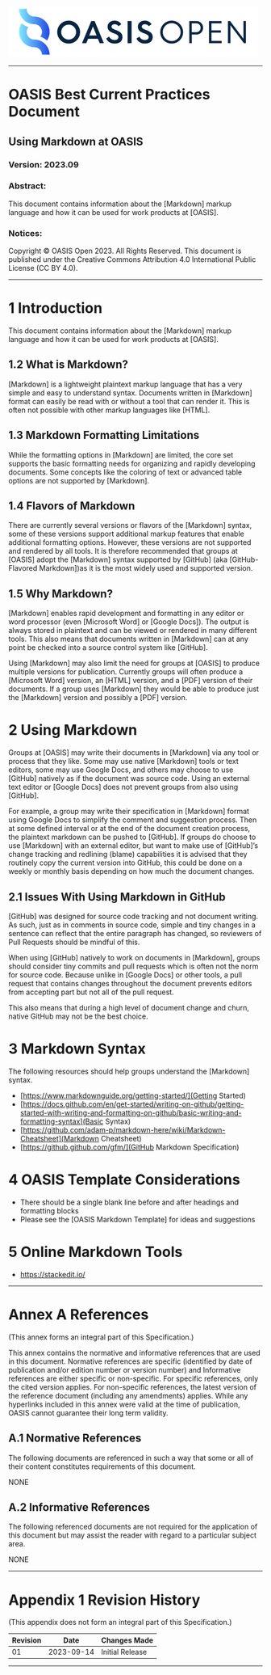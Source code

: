 ![OASIS](../OASIS-Logo.png)

---

# OASIS Best Current Practices Document

## Using Markdown at OASIS

### Version: 2023.09

### Abstract:

This document contains information about the [Markdown] markup language and how it
can be used for work products at [OASIS].

### Notices:

Copyright © OASIS Open 2023. All Rights Reserved. This document is published
under the Creative Commons Attribution 4.0 International Public License (CC BY
4.0).

---

# 1 Introduction

This document contains information about the [Markdown] markup language and how it
can be used for work products at [OASIS].

## 1.2 What is Markdown?

[Markdown] is a lightweight plaintext markup language that has a very simple and
easy to understand syntax. Documents written in [Markdown] format can easily be
read with or without a tool that can render it. This is often not possible with
other markup languages like [HTML].

## 1.3 Markdown Formatting Limitations

While the formatting options in [Markdown] are limited, the core set supports the
basic formatting needs for organizing and rapidly developing documents. Some
concepts like the coloring of text or advanced table options are not supported
by [Markdown].

## 1.4 Flavors of Markdown

There are currently several versions or flavors of the [Markdown] syntax, some of
these versions support additional markup features that enable additional
formatting options. However, these versions are not supported and rendered by
all tools. It is therefore recommended that groups at [OASIS] adopt the [Markdown]
syntax supported by [GitHub] (aka [GitHub-Flavored Markdown])as it is the most widely used and supported
version.

## 1.5 Why Markdown?

[Markdown] enables rapid development and formatting in any editor or word
processor (even [Microsoft Word] or [Google Docs]). The output is always stored in plaintext
and can be viewed or rendered in many different tools. This also means that
documents written in [Markdown] can at any point be checked into a source control
system like [GitHub].

Using [Markdown] may also limit the need for groups at [OASIS] to produce multiple
versions for publication. Currently groups will often produce a [Microsoft Word] version,
an [HTML] version, and a [PDF] version of their documents. If a group uses [Markdown]
they would be able to produce just the [Markdown] version and possibly a [PDF]
version.

# 2 Using Markdown

Groups at [OASIS] may write their documents in [Markdown] via any tool or process
that they like. Some may use native [Markdown] tools or text editors, some may
use Google Docs, and others may choose to use [GitHub] natively as if the
document was source code. Using an external text editor or [Google Docs] does not
prevent groups from also using [GitHub].

For example, a group may write their specification in [Markdown] format using
Google Docs to simplify the comment and suggestion process. Then at some
defined interval or at the end of the document creation process, the plaintext
markdown can be pushed to [GitHub]. If groups do choose to use [Markdown] with an
external editor, but want to make use of [GitHub]’s change tracking and
redlining (blame) capabilities it is advised that they routinely copy the
current version into GitHub, this could be done on a weekly or monthly basis
depending on how much the document changes.

## 2.1 Issues With Using Markdown in GitHub

[GitHub] was designed for source code tracking and not document writing. As such,
just as in comments in source code, simple and tiny changes in a sentence can
reflect that the entire paragraph has changed, so reviewers of Pull Requests
should be mindful of this.

When using [GitHub] natively to work on documents in [Markdown], groups should
consider tiny commits and pull requests which is often not the norm for source
code. Because unlike in [Google Docs] or other tools, a pull request that
contains changes throughout the document prevents editors from accepting part
but not all of the pull request. 

This also means that during a high level of document change and churn, native
GitHub may not be the best choice. 

# 3 Markdown Syntax

The following resources should help groups understand the [Markdown] syntax.

- [https://www.markdownguide.org/getting-started/](Getting Started)
- [https://docs.github.com/en/get-started/writing-on-github/getting-started-with-writing-and-formatting-on-github/basic-writing-and-formatting-syntax](Basic Syntax)
- [https://github.com/adam-p/markdown-here/wiki/Markdown-Cheatsheet](Markdown Cheatsheet)
- [https://github.github.com/gfm/](GitHub Markdown Specification)

# 4 OASIS Template Considerations

 - There should be a single blank line before and after headings and formatting blocks
 - Please see the [OASIS Markdown Template] for ideas and suggestions
  
# 5 Online Markdown Tools

 - https://stackedit.io/

---

# Annex A References

(This annex forms an integral part of this Specification.)

This annex contains the normative and informative references that are used in
this document. Normative references are specific (identified by date of
publication and/or edition number or version number) and Informative references
are either specific or non-specific. For specific references, only the cited
version applies. For non-specific references, the latest version of the
reference document (including any amendments) applies. While any hyperlinks
included in this annex were valid at the time of publication, OASIS cannot
guarantee their long term validity.

## A.1 Normative References

The following documents are referenced in such a way that some or all of their
content constitutes requirements of this document.

NONE

## A.2 Informative References

The following referenced documents are not required for the application of this document but may assist the reader with regard to a particular subject area.

NONE

---

# Appendix 1 Revision History

(This appendix does not form an integral part of this Specification.)

| Revision | Date       | Changes Made     |
|---       |---         |---               |
| 01       | 2023-09-14 | Initial Release  |

---
